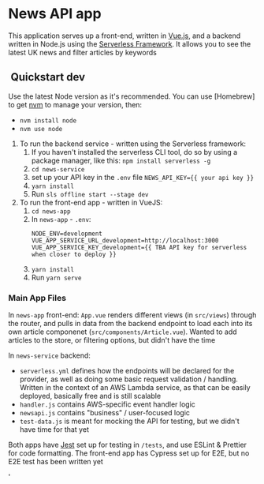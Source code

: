 # News API app

This application serves up a front-end, written in [Vue.js](https://vuejs.org/), and a backend written in Node.js using the [Serverless Framework](https://serverless.com/). It allows you to see the latest UK news and filter articles by keywords


##  Quickstart dev

Use the latest Node version as it's recommended.
You can use [Homebrew] to get [nvm](https://github.com/nvm-sh/nvm) to manage your version, then:
- `nvm install node`
- `nvm use node`

1. To run the backend service - written using the Serverless framework:
   1. If you haven't installed the serverless CLI tool, do so by using a package manager, like this: `npm install serverless -g`
   2. `cd news-service`
   3. set up your API key in the `.env` file `NEWS_API_KEY={{ your api key }}`
   4. `yarn install`
   5. Run `sls offline start --stage dev`
2. To run the front-end app - written in VueJS:
   1. `cd news-app`
   2. In `news-app` - `.env`:
        ```
        NODE_ENV=development
        VUE_APP_SERVICE_URL_development=http://localhost:3000
        VUE_APP_SERVICE_KEY_development={{ TBA API key for serverless when closer to deploy }}
        ```
   3. `yarn install`
   4. Run `yarn serve`

###  Main App Files

In `news-app` front-end: `App.vue` renders different views (in `src/views`) through the router, and pulls in data from the backend endpoint to load each into its own article componenet (`src/components/Article.vue`).
Wanted to add articles to the store, or filtering options, but didn't have the time

In `news-service` backend: 
- `serverless.yml` defines how the endpoints will be declared for the provider, as well as doing some basic request validation / handling. Written in the context of an AWS Lambda service, as that can be easily deployed, basically free and is still scalable
- `handler.js` contains AWS-specific event handler logic
- `newsapi.js` contains "business" / user-focused logic 
- `test-data.js` is meant for mocking the API for testing, but we didn't have time for that yet

Both apps  have [Jest](https://jestjs.io/) set up for testing in `/tests`, and use ESLint & Prettier for code formatting. The front-end app has Cypress set up for E2E, but no E2E test has been written yet

'